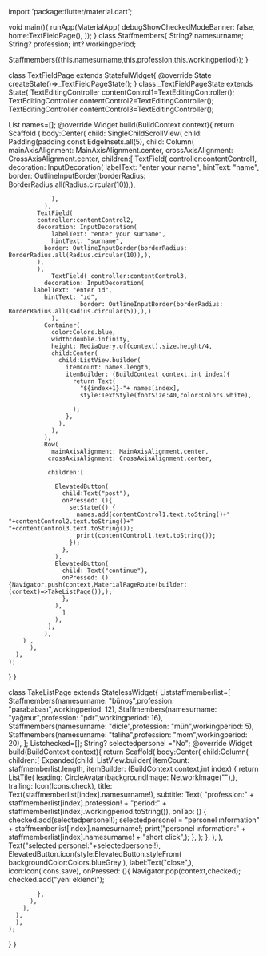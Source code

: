 import 'package:flutter/material.dart';

void main(){
  runApp(MaterialApp(
    debugShowCheckedModeBanner: false,
    home:TextFieldPage(),
  ));
}
class Staffmembers{
  String? namesurname;
  String? profession;
  int? workingperiod;

  Staffmembers({this.namesurname,this.profession,this.workingperiod});
}


class TextFieldPage extends StatefulWidget{
  @override
  State<TextFieldPage> createState()=>_TextFieldPageState();
}
class _TextFieldPageState extends State<TextFieldPage>{
  TextEditingController contentControl1=TextEditingController();
  TextEditingController contentControl2=TextEditingController();
  TextEditingController contentControl3=TextEditingController();

  List<String> names=[];
  @override
  Widget build(BuildContext context){
    return Scaffold (
      body:Center(
      child: SingleChildScrollView(
        child: Padding(padding:const EdgeInsets.all(5),
          child: Column(
            mainAxisAlignment: MainAxisAlignment.center,
            crossAxisAlignment: CrossAxisAlignment.center,
            children:[
              TextField(
                controller:contentControl1,
                decoration: InputDecoration(
                  labelText: "enter your name",
                  hintText: "name",
                  border: OutlineInputBorder(borderRadius: BorderRadius.all(Radius.circular(10)),),

                ),
              ),
            TextField(
            controller:contentControl2,
            decoration: InputDecoration(
                labelText: "enter your surname",
                hintText: "surname",
              border: OutlineInputBorder(borderRadius: BorderRadius.all(Radius.circular(10)),),
            ),
            ),
                TextField( controller:contentControl3,
              decoration: InputDecoration(
           labelText: "enter ıd",
              hintText: "ıd",
                        border: OutlineInputBorder(borderRadius: BorderRadius.all(Radius.circular(5)),),)
                ),
              Container(
                color:Colors.blue,
                width:double.infinity,
                height: MediaQuery.of(context).size.height/4,
                child:Center(
                  child:ListView.builder(
                    itemCount: names.length,
                    itemBuilder: (BuildContext context,int index){
                      return Text(
                        "${index+1}-"+ names[index],
                        style:TextStyle(fontSize:40,color:Colors.white),

                      );
                    },
                  ),
                ),
              ),
              Row(
                mainAxisAlignment: MainAxisAlignment.center,
               crossAxisAlignment: CrossAxisAlignment.center,

               children:[

                 ElevatedButton(
                   child:Text("post"),
                   onPressed: (){
                     setState(() {
                       names.add(contentControl1.text.toString()+" "+contentControl2.text.toString()+" "+contentControl3.text.toString());
                       print(contentControl1.text.toString());
                     });
                   },
                 ),
                 ElevatedButton(
                   child: Text("continue"),
                   onPressed: () {Navigator.push(context,MaterialPageRoute(builder: (context)=>TakeListPage()),);
                   },
                 ),
                   ]
                 ),
               ],
              ),
        ) ,
          ),
      ),
    );
  }
}


class TakeListPage extends StatelessWidget{
  List<Staffmembers>staffmemberlist=[
    Staffmembers(namesurname: "bünoş",profession: "parababası",workingperiod: 12),
    Staffmembers(namesurname: "yağmur",profession: "pdr",workingperiod: 16),
    Staffmembers(namesurname: "dicle",profession: "müh",workingperiod: 5),
    Staffmembers(namesurname: "taliha",profession: "mom",workingperiod: 20),
  ];
List<String>checked=[];
  String? selectedpersonel ="No";
  @override
  Widget build(BuildContext context){
    return Scaffold(
      body:Center(
      child:Column(
        children:[
          Expanded(child: ListView.builder(
            itemCount: staffmemberlist.length,
            itemBuilder: (BuildContext context,int index) {
              return ListTile(
                leading: CircleAvatar(backgroundImage: NetworkImage(""),),
                trailing: Icon(Icons.check),
                title: Text(staffmemberlist[index].namesurname!),
                subtitle: Text(
                    "profession:" + staffmemberlist[index].profession! +
                        "period:" +
                        staffmemberlist[index].workingperiod.toString()),
                onTap: () {
                  checked.add(selectedpersonel!);
                  selectedpersonel = "personel ınformation" +
                      staffmemberlist[index].namesurname!;
                  print("personel ınformation:" +
                      staffmemberlist[index].namesurname! + "short click",);
                },
              );
            },
    ),
          ),
          Text("selected personel:"+selectedpersonel!),
          ElevatedButton.icon(style:ElevatedButton.styleFrom(
    backgroundColor:Colors.blueGrey
    ),
    label:Text("close",),
    icon:Icon(Icons.save),
    onPressed: (){
            Navigator.pop(context,checked);
            checked.add("yeni eklendi");

            },
          ),
        ],
      ),
      ),
    );
  }
}


